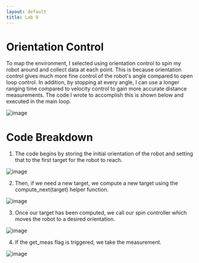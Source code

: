 ```yaml
---
layout: default
title: Lab 9
---
```


# Orientation Control
To map the environment, I selected using orientation control to spin my robot around and collect data at each point. This is because orientation control gives much more fine control of the robot's angle compared to open loop control. In addition, by stopping at every angle, I can use a longer ranging time compared to velocity control to gain more accurate distance measurements. The code I wrote to accomplish this is shown below and executed in the main loop.

![image](https://github.com/user-attachments/assets/86560c6c-b684-464c-93a0-bef680c42ffa)

# Code Breakdown

1. The code begins by storing the initial orientation of the robot and setting that to the first target for the robot to reach.

![image](https://github.com/user-attachments/assets/a548f406-81e8-463a-9c39-25caf3288bf2)

2. Then, if we need a new target, we compute a new target using the compute_next(target) helper function.

![image](https://github.com/user-attachments/assets/716e1a6a-8a18-4cd5-a77e-10fee7caf757)

3. Once our target has been computed, we call our spin controller which moves the robot to a desired orientation.

![image](https://github.com/user-attachments/assets/e58a7c89-b608-4b66-adf5-75e5e9686b87)

4. If the get_meas flag is triggered, we take the measurement.

![image](https://github.com/user-attachments/assets/9ca0a6aa-d0c7-4a69-8375-8e014b1b03b8)







